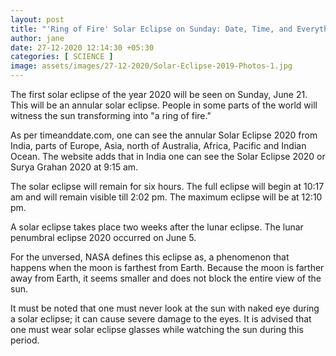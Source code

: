 ```yaml
---
layout: post
title: "'Ring of Fire' Solar Eclipse on Sunday: Date, Time, and Everything You Need to Know"
author: jane 
date: 27-12-2020 12:14:30 +05:30 
categories: [ SCIENCE ] 
image: assets/images/27-12-2020/Solar-Eclipse-2019-Photos-1.jpg
---
```

The first solar eclipse of the year 2020 will be seen on Sunday, June 21. This will be an annular solar eclipse. People in some parts of the world will witness the sun transforming into "a ring of fire."

As per timeanddate.com, one can see the annular Solar Eclipse 2020 from India, parts of Europe, Asia, north of Australia, Africa, Pacific and Indian Ocean. The website adds that in India one can see the Solar Eclipse 2020 or Surya Grahan 2020 at 9:15 am.

The solar eclipse will remain for six hours. The full eclipse will begin at 10:17 am and will remain visible till 2:02 pm. The maximum eclipse will be at 12:10 pm.

A solar eclipse takes place two weeks after the lunar eclipse. The lunar penumbral eclipse 2020 occurred on June 5.

For the unversed, NASA defines this eclipse as, a phenomenon that happens when the moon is farthest from Earth. Because the moon is farther away from Earth, it seems smaller and does not block the entire view of the sun.

It must be noted that one must never look at the sun with naked eye during a solar eclipse; it can cause severe damage to the eyes. It is advised that one must wear solar eclipse glasses while watching the sun during this period.